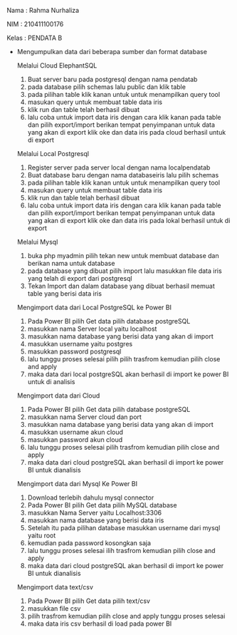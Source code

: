 Nama : Rahma Nurhaliza

NIM : 210411100176

Kelas : PENDATA B

- Mengumpulkan data dari beberapa sumber dan format database

  Melalui Cloud ElephantSQL

  1. Buat server baru pada postgresql dengan nama pendatab
  2.  pada database pilih schemas lalu public dan klik table
  3. pada pilihan table klik kanan untuk untuk menampilkan query tool
  4. masukan query untuk membuat table data iris
  5. klik run dan table telah berhasil dibuat
  6. lalu coba untuk import data iris dengan cara klik kanan pada table dan pilih export/import berikan tempat penyimpanan untuk data yang akan di export klik oke dan data iris pada cloud berhasil untuk di export

  Melalui Local Postgresql

  1. Register server pada server local dengan nama localpendatab
  2. Buat database baru dengan nama databaseiris lalu pilih schemas
  3. pada pilihan table klik kanan untuk untuk menampilkan query tool
  4. masukan query untuk membuat table data iris 
  5. klik run dan table telah berhasil dibuat
  6. lalu coba untuk import data iris dengan cara klik kanan pada table dan pilih export/import berikan tempat penyimpanan untuk data yang akan di export klik oke dan data iris pada lokal berhasil untuk di export

  Melalui Mysql

  1. buka php myadmin pilih tekan new untuk membuat database  dan berikan nama untuk database
  2. pada database yang dibuat pilih import lalu masukkan file data iris yang telah di export dari postgresql
  3. Tekan Import dan dalam database yang dibuat berhasil memuat table yang berisi data iris

  Mengimport data dari Local PostgreSQL ke Power BI

  1. Pada Power BI pilih Get data pilih database postgreSQL
  2.  masukkan nama Server local yaitu localhost
  3. masukkan nama database yang berisi data yang akan di import
  4. masukkan username yaitu postgres
  5. masukkan password postgresql
  6. lalu tunggu proses selesai pilih  pilih trasfrom kemudian pilih close and apply
  7. maka data dari local postgreSQL akan berhasil di import ke power BI untuk di analisis

  Mengimport data dari Cloud 

  1. Pada Power BI pilih Get data pilih database postgreSQL
  2. masukkan nama Server cloud dan port
  3. masukkan nama database yang berisi data yang akan di import
  4. masukkan username akun cloud
  5. masukkan password akun cloud
  6. lalu tunggu proses selesai pilih trasfrom kemudian pilih close and apply
  7. maka data dari cloud postgreSQL akan berhasil di import ke power BI untuk dianalisis

  Mengimport data dari Mysql Ke Power BI

  1. Download terlebih dahulu mysql connector
  2. Pada Power BI pilih Get data pilih MySQL database
  3. masukkan Nama Server yaitu Localhost:3306
  4. masukkan nama database yang berisi data iris
  5. Setelah itu pada pilihan database masukkan username dari mysql yaitu root
  6. kemudian pada password kosongkan saja
  7. lalu tunggu proses selesai ilih trasfrom kemudian pilih close and apply
  8. maka data dari cloud postgreSQL akan berhasil di import ke power BI untuk dianalisis

  Mengimport data text/csv

  1. Pada Power BI pilih Get data pilih text/csv
  2. masukkan file csv
  3. pilih trasfrom kemudian pilih close and apply tunggu proses selesai
  4. maka data iris csv berhasil di load pada power BI 

  

  

  


